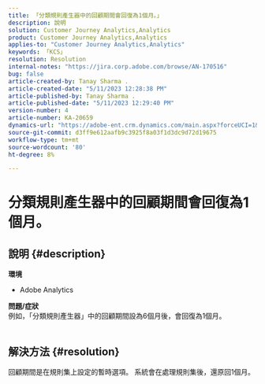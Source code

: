 ```yaml
---
title: 「分類規則產生器中的回顧期間會回復為1個月。」
description: 說明
solution: Customer Journey Analytics,Analytics
product: Customer Journey Analytics,Analytics
applies-to: "Customer Journey Analytics,Analytics"
keywords: 「KCS」
resolution: Resolution
internal-notes: "https://jira.corp.adobe.com/browse/AN-170516"
bug: false
article-created-by: Tanay Sharma .
article-created-date: "5/11/2023 12:28:38 PM"
article-published-by: Tanay Sharma .
article-published-date: "5/11/2023 12:29:40 PM"
version-number: 4
article-number: KA-20659
dynamics-url: "https://adobe-ent.crm.dynamics.com/main.aspx?forceUCI=1&pagetype=entityrecord&etn=knowledgearticle&id=37b76156-f7ef-ed11-8849-6045bd006079"
source-git-commit: d3ff9e612aafb9c3925f8a03f1d3dc9d72d19675
workflow-type: tm+mt
source-wordcount: '80'
ht-degree: 8%

---
```


# 分類規則產生器中的回顧期間會回復為1個月。

## 說明 {#description}

<b>環境</b>
- Adobe Analytics

<b>問題/症狀</b><br>例如，「分類規則產生器」中的回顧期間設為6個月後，會回復為1個月。
<br> 

## 解決方法 {#resolution}


回顧期間是在規則集上設定的暫時選項。 系統會在處理規則集後，還原回1個月。
